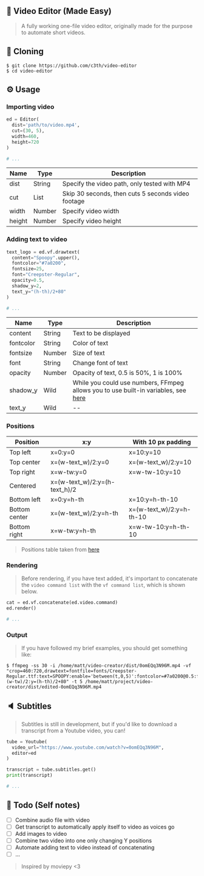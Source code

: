 ## 🎥 Video Editor (Made Easy)
> A fully working one-file video editor, originally made for the purpose to automate short videos.

## 🔧 Cloning
```
$ git clone https://github.com/c3th/video-editor
$ cd video-editor
```

## ⚙ Usage
### Importing video
```py
ed = Editor(
  dist='path/to/video.mp4',
  cut=(30, 5),
  width=460,
  height=720
)

# ...
```
Name   | Type   | Description
-------|--------|---------------------------------------------------
dist   | String | Specify the video path, only tested with MP4
cut    | List   | Skip 30 seconds, then cuts 5 seconds video footage
width  | Number | Specify video width
height | Number | Specify video height

### Adding text to video
```py
text_logo = ed.vf.drawtext(
  content="Spoopy".upper(),
  fontcolor="#7a0200",
  fontsize=25,
  font="Creepster-Regular",
  opacity=0.5,
  shadow_y=2,
  text_y="(h-th)/2+80"
)

# ...
```
Name      | Type   | Description
----------|--------|---------------------------------------------------
content   | String | Text to be displayed
fontcolor | String | Color of text
fontsize  | Number | Size of text
font      | String | Change font of text
opacity   | Number | Opacity of text, 0.5 is 50%, 1 is 100%
shadow_y  | Wild   | While you could use numbers, FFmpeg allows you to use built-in variables, see [here](#positions)
text_y    | Wild   | --

### Positions
Position      | x:y                | With 10 px padding
--------------|-------------------------------|--------------------------------------------
Top left      | x=0:y=0                       | x=10:y=10
Top center    | x=(w-text_w)/2:y=0            | x=(w-text_w)/2:y=10
Top right	    | x=w-tw:y=0                    | x=w-tw-10:y=10
Centered	    | x=(w-text_w)/2:y=(h-text_h)/2 |
Bottom left	  | x=0:y=h-th	                  | x=10:y=h-th-10
Bottom center	| x=(w-text_w)/2:y=h-th         | x=(w-text_w)/2:y=h-th-10
Bottom right  | x=w-tw:y=h-th                 | x=w-tw-10:y=h-th-10

> Positions table taken from [here](https://stackoverflow.com/questions/17623676/text-on-video-ffmpeg)

### Rendering
> Before rendering, if you have text added, it's important to concatenate the `video command list` with the `vf command list`, which is shown below.
```py
cat = ed.vf.concatenate(ed.video.command)
ed.render()

# ...
```

### Output
> If you have followed my brief examples, you should get something like:
```
$ ffmpeg -ss 30 -i /home/matt/video-creator/dist/0omEQq3N96M.mp4 -vf "crop=460:720,drawtext=fontfile=fonts/Creepster-Regular.ttf:text=SPOOPY:enable='between(t,0,5)':fontcolor=#7a0200@0.5:fontsize=20:shadowcolor=black:shadowx=0:shadowy=2:x=(w-tw)/2:y=(h-th)/2+80" -t 5 /home/matt/project/video-creator/dist/edited-0omEQq3N96M.mp4
```

## 🔈 Subtitles
> Subtitles is still in development, but if you'd like to download a transcript from a Youtube video, you can!

```py
tube = Youtube(
  video_url="https://www.youtube.com/watch?v=0omEQq3N96M",
  editor=ed
)

transcript = tube.subtitles.get()
print(transcript)

# ...
```

## 🎈 Todo (Self notes)
* [ ] Combine audio file with video
* [ ] Get transcript to automatically apply itself to video as voices go
* [ ] Add images to video
* [ ] Combine two video into one only changing Y positions
* [ ] Automate adding text to video instead of concatenating
* [ ] ...

> Inspired by moviepy <3
